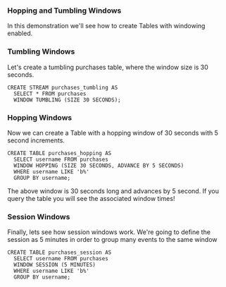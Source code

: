 ### Hopping and Tumbling Windows

In this demonstration we'll see how to create Tables with windowing enabled.

### Tumbling Windows

Let's create a tumbling purchases table, where the window size is 30 seconds.

```
CREATE STREAM purchases_tumbling AS
  SELECT * FROM purchases
  WINDOW TUMBLING (SIZE 30 SECONDS);
```

### Hopping Windows

Now we can create a Table with a hopping window of 30 seconds with 5 second increments.

```
CREATE TABLE purchases_hopping AS
  SELECT username FROM purchases
  WINDOW HOPPING (SIZE 30 SECONDS, ADVANCE BY 5 SECONDS)
  WHERE username LIKE 'b%'
  GROUP BY username;
```

The above window is 30 seconds long and advances by 5 second. If you query the table you will see
the associated window times!

### Session Windows

Finally, lets see how session windows work. We're going to define the session as 5 minutes in
order to group many events to the same window

```
CREATE TABLE purchases_session AS
  SELECT username FROM purchases
  WINDOW SESSION (5 MINUTES)
  WHERE username LIKE 'b%'
  GROUP BY username;
```
